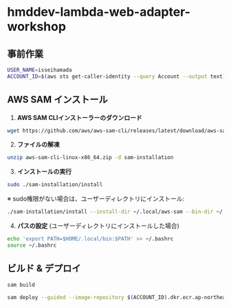 # hmddev-lambda-web-adapter-workshop

## 事前作業

```bash
USER_NAME=isseihamada
ACCOUNT_ID=$(aws sts get-caller-identity --query Account --output text)
```

## AWS SAM インストール

1. **AWS SAM CLIインストーラーのダウンロード**
```bash
wget https://github.com/aws/aws-sam-cli/releases/latest/download/aws-sam-cli-linux-x86_64.zip
```

2. **ファイルの解凍**
```bash
unzip aws-sam-cli-linux-x86_64.zip -d sam-installation
```

3. **インストールの実行**
```bash
sudo ./sam-installation/install
```

   ※ sudo権限がない場合は、ユーザーディレクトリにインストール:
```bash
./sam-installation/install --install-dir ~/.local/aws-sam --bin-dir ~/.local/bin
```

4. **パスの設定** (ユーザーディレクトリにインストールした場合)
```bash
echo 'export PATH=$HOME/.local/bin:$PATH' >> ~/.bashrc
source ~/.bashrc
```

## ビルド & デプロイ

```bash
sam build
```

```bash
sam deploy --guided --image-repository $(ACCOUNT_ID).dkr.ecr.ap-northeast-1.amazonaws.com/connpassApi-$(USER_NAME)
```
